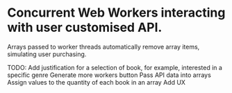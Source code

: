 # Concurrent Web Workers interacting with user customised API.  

Arrays passed to worker threads automatically remove array items, simulating user purchasing. 

TODO: 
Add justification for a selection of book, for example, interested in a specific genre
Generate more workers button
Pass API data into arrays
Assign values to the quantity of each book in an array
Add UX 

